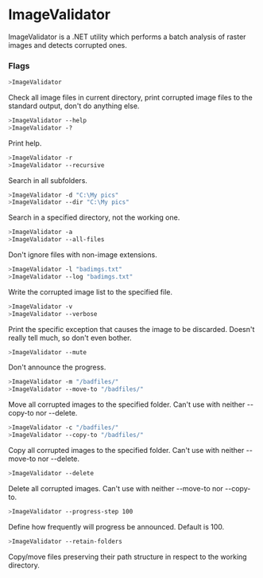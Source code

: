 # ImageValidator

ImageValidator is a .NET utility which performs a batch analysis of raster images and detects corrupted ones.

### Flags

```sh
>ImageValidator
```
Check all image files in current directory, print corrupted image files to the standard output, don't do anything else.

```sh
>ImageValidator --help
>ImageValidator -?
```
Print help.

```sh
>ImageValidator -r
>ImageValidator --recursive
```
Search in all subfolders.

```sh
>ImageValidator -d "C:\My pics"
>ImageValidator --dir "C:\My pics"
```
Search in a specified directory, not the working one.

```sh
>ImageValidator -a
>ImageValidator --all-files
```
Don't ignore files with non-image extensions.

```sh
>ImageValidator -l "badimgs.txt"
>ImageValidator --log "badimgs.txt"
```
Write the corrupted image list to the specified file.

```sh
>ImageValidator -v
>ImageValidator --verbose
```
Print the specific exception that causes the image to be discarded. Doesn't really tell much, so don't even bother.

```sh
>ImageValidator --mute
```
Don't announce the progress.

```sh
>ImageValidator -m "/badfiles/"
>ImageValidator --move-to "/badfiles/"
```
Move all corrupted images to the specified folder. Can't use with neither --copy-to nor --delete.

```sh
>ImageValidator -c "/badfiles/"
>ImageValidator --copy-to "/badfiles/"
```
Copy all corrupted images to the specified folder. Can't use with neither --move-to nor --delete.

```sh
>ImageValidator --delete
```
Delete all corrupted images. Can't use with neither --move-to nor --copy-to.

```sh
>ImageValidator --progress-step 100
```
Define how frequently will progress be announced. Default is 100.

```sh
>ImageValidator --retain-folders
```
Copy/move files preserving their path structure in respect to the working directory.
